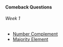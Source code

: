 #### Comeback Questions

###### Week 1
- [Number Complement](https://leetcode.com/explore/challenge/card/may-leetcoding-challenge/534/week-1-may-1st-may-7th/3319/)
- [Majority Element](https://leetcode.com/explore/challenge/card/may-leetcoding-challenge/534/week-1-may-1st-may-7th/3321/)